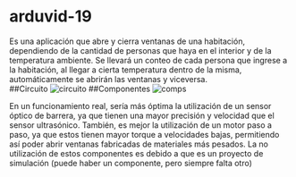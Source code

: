 # arduvid-19
Es una aplicación que abre y cierra ventanas de una habitación, dependiendo de la cantidad de personas que haya en el interior y de la temperatura ambiente. 
Se llevará un conteo de cada persona que ingrese a la habitación, al llegar a cierta temperatura dentro de la misma, automáticamente se abrirán las ventanas y viceversa.  
##Circuito
![circuito](https://i.imgur.com/vrbbDaz.png)
##Componentes
![comps](https://i.imgur.com/4AHw1vx.png)

En un funcionamiento real, sería más óptima la utilización de un sensor óptico de barrera, ya que tienen una mayor precisión y velocidad que el sensor ultrasónico.
También, es mejor la utilización de un motor paso a paso, ya que estos tienen mayor torque a velocidades bajas, permitiendo así poder abrir ventanas fabricadas de materiales más pesados.
La no utilización de estos componentes es debido a que es un proyecto de simulación (puede haber un componente, pero siempre falta otro)
